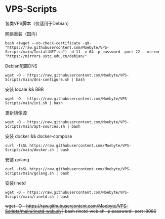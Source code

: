 # VPS-Scripts
 各类VPS脚本（仅适用于Debian）

网络重装（国内）
```
bash <(wget –-no-check-certificate -qO- "https://raw.githubusercontent.com/Moebyte/VPS-Scripts/main/InstallNET.sh") -d 11 -v 64 -p password -port 22 --mirror "https://mirrors.ustc.edu.cn/debian/"
```
Debian配置DNS
```
wget -O - https://raw.githubusercontent.com/Moebyte/VPS-Scripts/main/dns-configure.sh | bash
```
安装 locale && BBR
```
wget -O - https://raw.githubusercontent.com/Moebyte/VPS-Scripts/main/ini.sh | bash
```
更新镜像源
```
wget -O - https://raw.githubusercontent.com/Moebyte/VPS-Scripts/main/apt-sources.sh | bash
```

安装 docker && docker-compose
```
curl -fsSL https://raw.githubusercontent.com/Moebyte/VPS-Scripts/main/docker.sh | bash
```
安装 golang
```
curl -fsSL https://raw.githubusercontent.com/Moebyte/VPS-Scripts/main/golang.sh | bash
```

安装rinetd
```
wget -O - https://raw.githubusercontent.com/Moebyte/VPS-Scripts/main/rinetd.sh | bash
```
~~wget -O - https://raw.githubusercontent.com/Moebyte/VPS-Scripts/main/rinetd-web.sh | bash rinetd-web.sh -p password -port :8080~~

